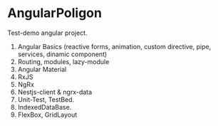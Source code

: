 # AngularPoligon

Test-demo angular project.

1. Angular Basics (reactive forms,
   animation, custom directive, pipe, services, dinamic component)
1. Routing, modules, lazy-module
1. Angular Material
1. RxJS
1. NgRx
1. Nestjs-client & ngrx-data
1. Unit-Test, TestBed.
1. IndexedDataBase.
1. FlexBox, GridLayout
